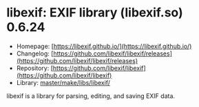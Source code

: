 # libexif: EXIF library (libexif.so) 0.6.24
 - Homepage: [https://libexif.github.io/](https://libexif.github.io/)
 - Changelog: [https://github.com/libexif/libexif/releases](https://github.com/libexif/libexif/releases)
 - Repository: [https://github.com/libexif/libexif](https://github.com/libexif/libexif)
 - Library: [master/make/libs/libexif/](https://github.com/Freetz-NG/freetz-ng/tree/master/make/libs/libexif/)

libexif is a library for parsing, editing, and saving EXIF data.
